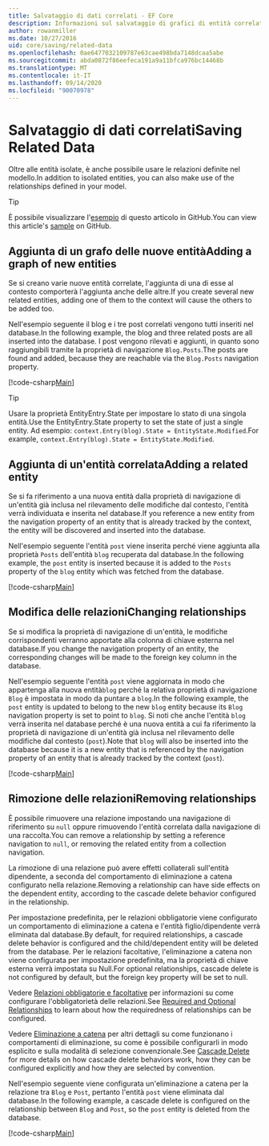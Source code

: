 ```yaml
---
title: Salvataggio di dati correlati - EF Core
description: Informazioni sul salvataggio di grafici di entità correlate e sulla gestione delle relazioni in Entity Framework Core
author: rowanmiller
ms.date: 10/27/2016
uid: core/saving/related-data
ms.openlocfilehash: 0ae6477032109787e63cae498bda7148dcaa5abe
ms.sourcegitcommit: abda0872f86eefeca191a9a11bfca976bc14468b
ms.translationtype: MT
ms.contentlocale: it-IT
ms.lasthandoff: 09/14/2020
ms.locfileid: "90070978"
---
```

# <a name="saving-related-data"></a><span data-ttu-id="b4e27-103">Salvataggio di dati correlati</span><span class="sxs-lookup"><span data-stu-id="b4e27-103">Saving Related Data</span></span>

<span data-ttu-id="b4e27-104">Oltre alle entità isolate, è anche possibile usare le relazioni definite nel modello.</span><span class="sxs-lookup"><span data-stu-id="b4e27-104">In addition to isolated entities, you can also make use of the relationships defined in your model.</span></span>

> [!TIP]  
> <span data-ttu-id="b4e27-105">È possibile visualizzare l'[esempio](https://github.com/dotnet/EntityFramework.Docs/tree/master/samples/core/Saving/RelatedData/) di questo articolo in GitHub.</span><span class="sxs-lookup"><span data-stu-id="b4e27-105">You can view this article's [sample](https://github.com/dotnet/EntityFramework.Docs/tree/master/samples/core/Saving/RelatedData/) on GitHub.</span></span>

## <a name="adding-a-graph-of-new-entities"></a><span data-ttu-id="b4e27-106">Aggiunta di un grafo delle nuove entità</span><span class="sxs-lookup"><span data-stu-id="b4e27-106">Adding a graph of new entities</span></span>

<span data-ttu-id="b4e27-107">Se si creano varie nuove entità correlate, l'aggiunta di una di esse al contesto comporterà l'aggiunta anche delle altre.</span><span class="sxs-lookup"><span data-stu-id="b4e27-107">If you create several new related entities, adding one of them to the context will cause the others to be added too.</span></span>

<span data-ttu-id="b4e27-108">Nell'esempio seguente il blog e i tre post correlati vengono tutti inseriti nel database.</span><span class="sxs-lookup"><span data-stu-id="b4e27-108">In the following example, the blog and three related posts are all inserted into the database.</span></span> <span data-ttu-id="b4e27-109">I post vengono rilevati e aggiunti, in quanto sono raggiungibili tramite la proprietà di navigazione `Blog.Posts`.</span><span class="sxs-lookup"><span data-stu-id="b4e27-109">The posts are found and added, because they are reachable via the `Blog.Posts` navigation property.</span></span>

[!code-csharp[Main](../../../samples/core/Saving/RelatedData/Sample.cs#AddingGraphOfEntities)]

> [!TIP]  
> <span data-ttu-id="b4e27-110">Usare la proprietà EntityEntry.State per impostare lo stato di una singola entità.</span><span class="sxs-lookup"><span data-stu-id="b4e27-110">Use the EntityEntry.State property to set the state of just a single entity.</span></span> <span data-ttu-id="b4e27-111">Ad esempio: `context.Entry(blog).State = EntityState.Modified`.</span><span class="sxs-lookup"><span data-stu-id="b4e27-111">For example, `context.Entry(blog).State = EntityState.Modified`.</span></span>

## <a name="adding-a-related-entity"></a><span data-ttu-id="b4e27-112">Aggiunta di un'entità correlata</span><span class="sxs-lookup"><span data-stu-id="b4e27-112">Adding a related entity</span></span>

<span data-ttu-id="b4e27-113">Se si fa riferimento a una nuova entità dalla proprietà di navigazione di un'entità già inclusa nel rilevamento delle modifiche dal contesto, l'entità verrà individuata e inserita nel database.</span><span class="sxs-lookup"><span data-stu-id="b4e27-113">If you reference a new entity from the navigation property of an entity that is already tracked by the context, the entity will be discovered and inserted into the database.</span></span>

<span data-ttu-id="b4e27-114">Nell'esempio seguente l'entità `post` viene inserita perché viene aggiunta alla proprietà `Posts` dell'entità `blog` recuperata dal database.</span><span class="sxs-lookup"><span data-stu-id="b4e27-114">In the following example, the `post` entity is inserted because it is added to the `Posts` property of the `blog` entity which was fetched from the database.</span></span>

[!code-csharp[Main](../../../samples/core/Saving/RelatedData/Sample.cs#AddingRelatedEntity)]

## <a name="changing-relationships"></a><span data-ttu-id="b4e27-115">Modifica delle relazioni</span><span class="sxs-lookup"><span data-stu-id="b4e27-115">Changing relationships</span></span>

<span data-ttu-id="b4e27-116">Se si modifica la proprietà di navigazione di un'entità, le modifiche corrispondenti verranno apportate alla colonna di chiave esterna nel database.</span><span class="sxs-lookup"><span data-stu-id="b4e27-116">If you change the navigation property of an entity, the corresponding changes will be made to the foreign key column in the database.</span></span>

<span data-ttu-id="b4e27-117">Nell'esempio seguente l'entità `post` viene aggiornata in modo che appartenga alla nuova entità`blog` perché la relativa proprietà di navigazione `Blog` è impostata in modo da puntare a `blog`.</span><span class="sxs-lookup"><span data-stu-id="b4e27-117">In the following example, the `post` entity is updated to belong to the new `blog` entity because its `Blog` navigation property is set to point to `blog`.</span></span> <span data-ttu-id="b4e27-118">Si noti che anche l'entità `blog` verrà inserita nel database perché è una nuova entità a cui fa riferimento la proprietà di navigazione di un'entità già inclusa nel rilevamento delle modifiche dal contesto (`post`).</span><span class="sxs-lookup"><span data-stu-id="b4e27-118">Note that `blog` will also be inserted into the database because it is a new entity that is referenced by the navigation property of an entity that is already tracked by the context (`post`).</span></span>

[!code-csharp[Main](../../../samples/core/Saving/RelatedData/Sample.cs#ChangingRelationships)]

## <a name="removing-relationships"></a><span data-ttu-id="b4e27-119">Rimozione delle relazioni</span><span class="sxs-lookup"><span data-stu-id="b4e27-119">Removing relationships</span></span>

<span data-ttu-id="b4e27-120">È possibile rimuovere una relazione impostando una navigazione di riferimento su `null` oppure rimuovendo l'entità correlata dalla navigazione di una raccolta.</span><span class="sxs-lookup"><span data-stu-id="b4e27-120">You can remove a relationship by setting a reference navigation to `null`, or removing the related entity from a collection navigation.</span></span>

<span data-ttu-id="b4e27-121">La rimozione di una relazione può avere effetti collaterali sull'entità dipendente, a seconda del comportamento di eliminazione a catena configurato nella relazione.</span><span class="sxs-lookup"><span data-stu-id="b4e27-121">Removing a relationship can have side effects on the dependent entity, according to the cascade delete behavior configured in the relationship.</span></span>

<span data-ttu-id="b4e27-122">Per impostazione predefinita, per le relazioni obbligatorie viene configurato un comportamento di eliminazione a catena e l'entità figlio/dipendente verrà eliminata dal database.</span><span class="sxs-lookup"><span data-stu-id="b4e27-122">By default, for required relationships, a cascade delete behavior is configured and the child/dependent entity will be deleted from the database.</span></span> <span data-ttu-id="b4e27-123">Per le relazioni facoltative, l'eliminazione a catena non viene configurata per impostazione predefinita, ma la proprietà di chiave esterna verrà impostata su Null.</span><span class="sxs-lookup"><span data-stu-id="b4e27-123">For optional relationships, cascade delete is not configured by default, but the foreign key property will be set to null.</span></span>

<span data-ttu-id="b4e27-124">Vedere [Relazioni obbligatorie e facoltative](xref:core/modeling/relationships#required-and-optional-relationships) per informazioni su come configurare l'obbligatorietà delle relazioni.</span><span class="sxs-lookup"><span data-stu-id="b4e27-124">See [Required and Optional Relationships](xref:core/modeling/relationships#required-and-optional-relationships) to learn about how the requiredness of relationships can be configured.</span></span>

<span data-ttu-id="b4e27-125">Vedere [Eliminazione a catena](xref:core/saving/cascade-delete) per altri dettagli su come funzionano i comportamenti di eliminazione, su come è possibile configurarli in modo esplicito e sulla modalità di selezione convenzionale.</span><span class="sxs-lookup"><span data-stu-id="b4e27-125">See [Cascade Delete](xref:core/saving/cascade-delete) for more details on how cascade delete behaviors work, how they can be configured explicitly and  how they are selected by convention.</span></span>

<span data-ttu-id="b4e27-126">Nell'esempio seguente viene configurata un'eliminazione a catena per la relazione tra `Blog` e `Post`, pertanto l'entità `post` viene eliminata dal database.</span><span class="sxs-lookup"><span data-stu-id="b4e27-126">In the following example, a cascade delete is configured on the relationship between `Blog` and `Post`, so the `post` entity is deleted from the database.</span></span>

[!code-csharp[Main](../../../samples/core/Saving/RelatedData/Sample.cs#RemovingRelationships)]
